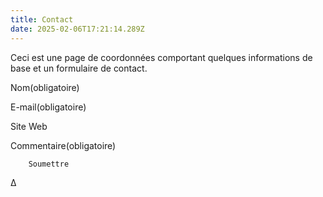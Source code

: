 ```yaml
---
title: Contact
date: 2025-02-06T17:21:14.289Z
---
```


Ceci est une page de coordonnées comportant quelques informations de base et un formulaire de contact.

Nom(obligatoire)

E-mail(obligatoire)

Site Web

Commentaire(obligatoire)

    	Soumettre



Δ
